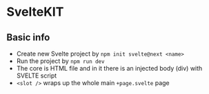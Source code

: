 # SvelteKIT

## Basic info
- Create new Svelte project by ``npm init svelte@next <name>``
- Run the project by ``npm run dev``
- The core is HTML file and in it there is an injected body (div) with SVELTE script
- ``<slot />`` wraps up the whole main ``+page.svelte`` page